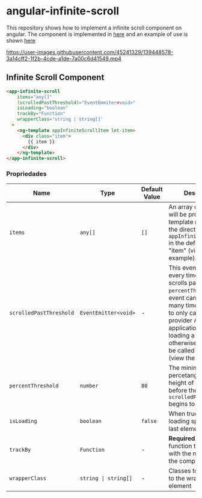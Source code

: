 # angular-infinite-scroll

This repository shows how to implement a infinite scroll component on angular. The component is implemented in [here](./src/app/infinite-scroll/infinite-scroll.component.ts) and an example of use is shown [here](./src/app/app.component.html)


https://user-images.githubusercontent.com/45241329/139448578-3a14cff2-1f2b-4cde-a1de-7a00c6d41549.mp4


## Infinite Scroll Component

```html
<app-infinite-scroll
    items="any[]"
    (scrolledPastThreshold)="EventEmmiter<void>"
    isLoading="boolean"
    trackBy="Function"
    wrapperClass='string | string[]'
  >
    <ng-template appInfiniteScrollItem let-item>
      <div class="item">
        {{ item }}
      </div>
    </ng-template>
</app-infinite-scroll>
```



### Propriedades


| Name                    | Type                 | Default Value | Description                                                                                                                                                                                                                                                                          |
|-------------------------|----------------------|---------------|--------------------------------------------------------------------------------------------------------------------------------------------------------------------------------------------------------------------------------------------------------------------------------------|
| `items`                 | `any[]`              | `[]`          | An array of items that will be provided to the template marked with the directive `appInfiniteScrollItem` in the default variable "item" (view the example).                                                                                                                         |
| `scrolledPastThreshold` | `EventEmitter<void>` | -             | This event is emmitted every time the user scrolls past the `percentThreshold`. This event can be fired many times make sure to only call the data provider API only if the application isn't loading a page already otherwise the api will be called many times (view the example). |
| `percentThreshold`      | `number`             | `80`          | The minimum percetange of the height of the element before the `scrolledPastThreshold` begins to be called.                                                                                                                                                                          |
| `isLoading`             | `boolean`            | `false`       | When true will show a loading spinner as the last element of the list                                                                                                                                                                                                                |
| `trackBy`               | `Function`           | -             | **Required**. A trackBy function to be used with the ngFor inside the component                                                                                                                                                                                                      |
| `wrapperClass`          | `string \| string[]` | -             | Classes to be added to the wrapper element                                                                                                                                                                                                                                           |
